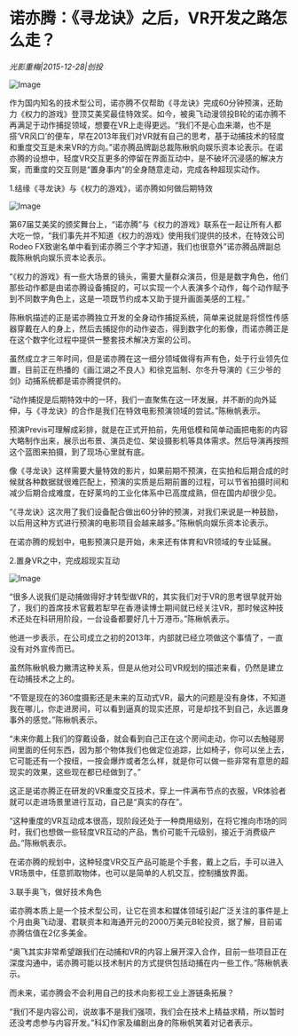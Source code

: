 # 诺亦腾：《寻龙诀》之后，VR开发之路怎么走？

*光影重梅|2015-12-28|创投*

![Image](http://p2.pstatp.com/large/6c3100029adaf257d10b)

作为国内知名的技术型公司，诺亦腾不仅帮助《寻龙诀》完成60分钟预演，还助力《权力的游戏》登顶艾美奖最佳特效奖。如今，被奥飞动漫领投B轮的诺亦腾不再满足于动作捕捉领域，想要在VR上走得更远。“我们不是心血来潮，也不是搭‘VR风口’的便车，早在2013年我们对VR就有自己的思考，基于动捕技术的轻度和重度交互是未来VR的方向。”诺亦腾品牌副总裁陈楸帆向娱乐资本论表示。在诺亦腾的设想中，轻度VR交互更多的停留在界面互动中，是不破坏沉浸感的解决方案，而重度的交互则是“置身事内”的全身随意走动，完成各种超现实动作。

1.结缘《寻龙诀》与《权力的游戏》，诺亦腾如何做后期特效

![Image](http://p2.pstatp.com/large/6c2d000437e24b2050af)

第67届艾美奖的颁奖舞台上，“诺亦腾”与《权力的游戏》联系在一起让所有人都大吃一惊，“我们事先并不知道《权力的游戏》使用我们提供的技术，在特效公司Rodeo FX致谢名单中看到诺亦腾三个字才知道，我们也很意外”诺亦腾品牌副总裁陈楸帆向娱乐资本论表示。

“《权力的游戏》有一些大场景的镜头，需要大量群众演员，但是是数字角色，他们那些动作都是由诺亦腾设备捕捉的，可以实现一个人表演多个动作，每个动作赋予到不同数字角色上，这是一项既节约成本又助于提升画面美感的工程。”

陈楸帆描述的正是诺亦腾独立开发的全身动作捕捉系统，简单来说就是将惯性传感器穿戴在人的身上，然后去捕捉你的动作姿态，得到数字化的影像，而诺亦腾正是在这个数字化过程中提供一整套技术解决方案的公司。

虽然成立才三年时间，但是诺亦腾在这一细分领域做得有声有色，处于行业领先位置，目前正在热播的《画江湖之不良人》和徐克监制、尔冬升导演的《三少爷的剑》动捕系统都是诺亦腾提供的。

“动作捕捉是后期特效中的一环，我们一直聚焦在这一环发展，并不断的向外延伸，与《寻龙诀》的合作是我们在特效电影预演领域的尝试。”陈楸帆表示。

预演Previs可理解成彩排，就是在正式开拍前，先用低模和简单动画把电影的内容大略制作出来，展示出布景、演员走位、架设摄影机等具体需求。然后导演再按照这个蓝图来拍摄，到了现场心里就有底。

像《寻龙诀》这样需要大量特效的影片，如果前期不预演，在实拍和后期合成的时候就各种数据就很难匹配上，预演的实质是后期前置的过程，可以节省拍摄时间和减少后期合成难度，在好莱坞的工业化体系中已高度成熟，但在国内却很少见。

“《寻龙诀》这次用了我们设备配合做出60分钟的预演，对我们来说是一种鼓励，以后用这种方式进行预演的电影项目会越来越多。”陈楸帆向娱乐资本论表示。

在诺亦腾的规划中，电影预演只是开始，未来还有体育和VR领域的专业延展。

2.置身VR之中，完成超现实互动

![Image](http://p3.pstatp.com/large/6c3000038e6d87e4cdef)

“很多人说我们是动捕做得好才转型做VR的，其实我们对于VR的思考很早就开始了，我们的首席技术官戴若犁早在香港读博士期间就已经关注VR，那时候这种技术还处在科研用阶段，一台设备都要好几十万港币。”陈楸帆表示。

他进一步表示，在公司成立之初的2013年，内部就已经立项做这个事情了，一直没有对外宣传而已。

虽然陈楸帆极力撇清这种关系，但是从他对公司VR规划的描述来看，仍然是建立在动捕技术之上的。

“不管是现在的360度摄影还是未来的互动式VR，最大的问题是没有身体，不知道我在哪儿，你走进房间，可以看到逼真的现实还原，可是却找不到自己，永远置身事外的感觉。”陈楸帆表示。

“未来你戴上我们的穿戴设备，就会看到自己正在这个房间走动，你可以去触碰房间里面的任何东西，因为那个物体我们也做定位追踪，比如椅子，你可以坐上去，它可能还有一个按纽，一按会爆炸或者怎么样，就是你可以做一些非常有意思的超现实的效果，这些现在都已经做到了。”

这正是诺亦腾正在研发的VR重度交互技术，穿上一件满布节点的衣服，VR体验者就可以走进场景里进行互动，自己是“真实的存在”。

“这种重度的VR互动成本很高，现阶段还处于一种商用级别，在将它推向市场的同时，我们也想做一些轻度VR互动的产品，售价可能千元级别，接近于消费级产品。”陈楸帆表示。

在诺亦腾的规划中，这种轻度VR交互产品可能是个手套，戴上之后，手可以进入VR场景中，任意抓取物体，也可以是简单的人机交互，控制播放界面。

3.联手奥飞，做好技术角色

诺亦腾本质上是一个技术型公司，让它在资本和媒体领域引起广泛关注的事件是上个月由奥飞动漫、君联资本和海通开元的2000万美元B轮投资，据了解，目前诺亦腾估值在2亿多美金。

“奥飞其实非常希望跟我们在动捕和VR的内容上展开深入合作，目前一些项目正在深度沟通中，诺亦腾可能以技术制片的方式提供包括动捕在内一些工作。”陈楸帆表示。

而未来，诺亦腾会不会利用自己的技术向影视工业上游链条拓展？

“我们不是内容公司，说故事不是我们强项，我们会在技术上精益求精，所以暂时还没考虑参与内容开发。”科幻作家及编剧出身的陈楸帆笑着对记者表示。

